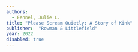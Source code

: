 ```yaml
---
authors:
  - Fennel, Julie L.
title: "Please Scream Quietly: A Story of Kink"
publisher:  "Rowman & Littlefield"
year: 2022
disabled: true
---
```



